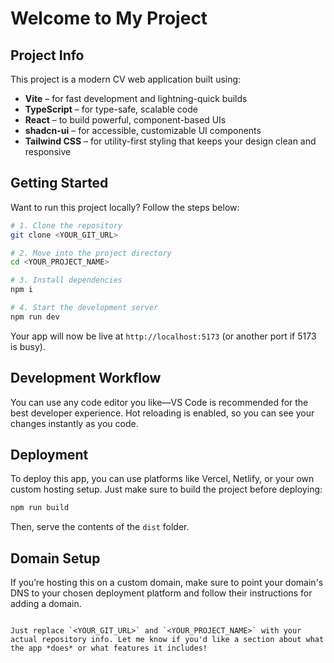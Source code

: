 # Welcome to My Project 

## Project Info

This project is a modern CV web application built using:

- **Vite** – for fast development and lightning-quick builds  
- **TypeScript** – for type-safe, scalable code  
- **React** – to build powerful, component-based UIs  
- **shadcn-ui** – for accessible, customizable UI components  
- **Tailwind CSS** – for utility-first styling that keeps your design clean and responsive  

## Getting Started

Want to run this project locally? Follow the steps below:

```sh
# 1. Clone the repository
git clone <YOUR_GIT_URL>

# 2. Move into the project directory
cd <YOUR_PROJECT_NAME>

# 3. Install dependencies
npm i

# 4. Start the development server
npm run dev
````

Your app will now be live at `http://localhost:5173` (or another port if 5173 is busy).

## Development Workflow

You can use any code editor you like—VS Code is recommended for the best developer experience. Hot reloading is enabled, so you can see your changes instantly as you code.

## Deployment

To deploy this app, you can use platforms like Vercel, Netlify, or your own custom hosting setup. Just make sure to build the project before deploying:

```sh
npm run build
```

Then, serve the contents of the `dist` folder.

## Domain Setup

If you’re hosting this on a custom domain, make sure to point your domain's DNS to your chosen deployment platform and follow their instructions for adding a domain.

```

Just replace `<YOUR_GIT_URL>` and `<YOUR_PROJECT_NAME>` with your actual repository info. Let me know if you'd like a section about what the app *does* or what features it includes!
```
